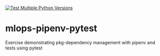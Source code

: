 [![Test Multiple Python Versions](https://github.com/h-swathi-shenoy/mlops-pipenv-pytest/actions/workflows/main.yml/badge.svg)](https://github.com/h-swathi-shenoy/mlops-pipenv-pytest/actions/workflows/main.yml)
# mlops-pipenv-pytest
Exercise demonstrating pkg-dependency management with pipenv and tests using pytest
